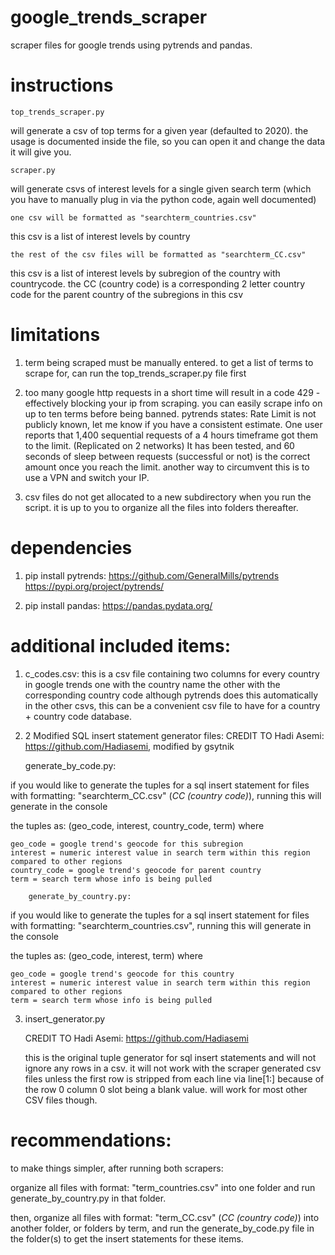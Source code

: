 # google_trends_scraper
scraper files for google trends using pytrends and pandas.


# instructions
	top_trends_scraper.py 
will generate a csv of top terms for a given year (defaulted to 2020).
the usage is documented inside the file, so you can open it and change the data it will give you.

	scraper.py
will generate csvs of interest levels for a single given search term 
(which you have to manually plug in via the python code, again well documented)

	one csv will be formatted as "searchterm_countries.csv"
this csv is a list of interest levels by country

	the rest of the csv files will be formatted as "searchterm_CC.csv"
this csv is a list of interest levels by subregion of the country with countrycode.
the CC (country code) is a corresponding 2 letter country code for the parent country of the subregions in this csv


# limitations
1) term being scraped must be manually entered. 
		to get a list of terms to scrape for, can run the top_trends_scraper.py file first

2) too many google http requests in a short time will result in a code 429 - effectively blocking your ip from scraping.
		you can easily scrape info on up to ten terms before being banned.
		pytrends states:
			Rate Limit is not publicly known, let me know if you have a consistent estimate.
			One user reports that 1,400 sequential requests of a 4 hours timeframe got them to the limit. (Replicated on 2 networks)
			It has been tested, and 60 seconds of sleep between requests (successful or not) is the correct amount once you reach the limit.
		another way to circumvent this is to use a VPN and switch your IP.

3) csv files do not get allocated to a new subdirectory when you run the script. 
		it is up to you to organize all the files into folders thereafter.


# dependencies
1) pip install pytrends:
	https://github.com/GeneralMills/pytrends
	https://pypi.org/project/pytrends/

2) pip install pandas:
	https://pandas.pydata.org/


# additional included items:
1) c_codes.csv:
			this is a csv file containing two columns for every country in google trends
			one with the country name
			the other with the corresponding country code
			although pytrends does this automatically in the other csvs, this can be a convenient csv file to have for a country + country code database.

2) 2 Modified SQL insert statement generator files:
	CREDIT TO Hadi Asemi: https://github.com/Hadiasemi, modified by gsytnik

	generate_by_code.py:

if you would like to generate the tuples for a sql insert statement for
files with formatting: "searchterm_CC.csv" (*CC (country code)*), running this will generate in the console

the tuples as: (geo_code, interest, country_code, term) where

	geo_code = google trend's geocode for this subregion
	interest = numeric interest value in search term within this region compared to other regions
	country_code = google trend's geocode for parent country
	term = search term whose info is being pulled

		generate_by_country.py:
if you would like to generate the tuples for a sql insert statement for
files with formatting: "searchterm_countries.csv", running this will generate in the console

the tuples as: (geo_code, interest, term) where

	geo_code = google trend's geocode for this country
	interest = numeric interest value in search term within this region compared to other regions
	term = search term whose info is being pulled

3) insert_generator.py

	CREDIT TO Hadi Asemi: https://github.com/Hadiasemi

	this is the original tuple generator for sql insert statements and will not ignore any rows in a csv.
	it will not work with the scraper generated csv files unless the first row is stripped from each line
	via line[1:] because of the row 0 column 0 slot being a blank value. 
	will work for most other CSV files though.


# recommendations:

to make things simpler, after running both scrapers: 

organize all files with format: "term_countries.csv" into one folder and run generate_by_country.py in that folder.

then, organize all files with format: "term_CC.csv" (*CC (country code)*) into another folder, or folders by term,
and run the generate_by_code.py file in the folder(s) to get the insert statements for these items.


